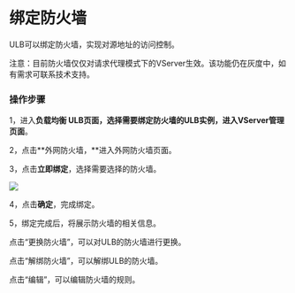 # 绑定防火墙

ULB可以绑定防火墙，实现对源地址的访问控制。

注意：目前防火墙仅仅对请求代理模式下的VServer生效。该功能仍在灰度中，如有需求可联系技术支持。

### 操作步骤

1，进入**负载均衡 ULB页面，**选择需要绑定防火墙的ULB实例，进入**VServer管理页面**。

2，点击**外网防火墙，**进入外网防火墙页面。

3，点击**立即绑定**，选择需要选择的防火墙。

![](../../../.gitbook/assets/image%20%2830%29.png)

4，点击**确定**，完成绑定。 

5，绑定完成后，将展示防火墙的相关信息。

点击“更换防火墙”，可以对ULB的防火墙进行更换。

点击“解绑防火墙”，可以解绑ULB的防火墙。

点击“编辑”，可以编辑防火墙的规则。  


